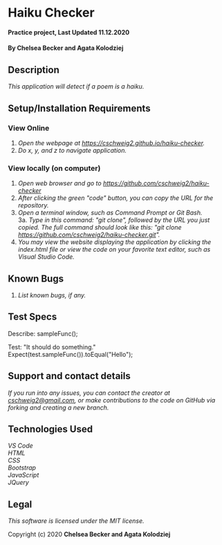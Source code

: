 # Haiku  Checker

#### Practice project, Last Updated 11.12.2020

#### **By Chelsea Becker and Agata Kolodziej**

## Description

_This application will detect if a poem is a haiku._

## Setup/Installation Requirements
### View Online
1. _Open the webpage at https://cschweig2.github.io/haiku-checker._
2. _Do x, y, and z to navigate application._

### View locally (on computer)
1. _Open web browser and go to https://github.com/cschweig2/haiku-checker_
2. _After clicking the green "code" button, you can copy the URL for the repository._
3. _Open a terminal window, such as Command Prompt or Git Bash._<br>
  3a. _Type in this command: "git clone", followed by the URL you just copied. The full command should look like this: "git clone https://github.com/cschweig2/haiku-checker.git"._
4. _You may view the website displaying the application by clicking the index.html file or view the code on your favorite text editor, such as Visual Studio Code._

## Known Bugs

1. _List known bugs, if any._

## Test Specs

Describe: sampleFunc();

Test: "It should do something."<br>
Expect(test.sampleFunc()).toEqual("Hello"); <br>

## Support and contact details

_If you run into any issues, you can contact the creator at cschweig2@gmail.com, or make contributions to the code on GitHub via forking and creating a new branch._

## Technologies Used

_VS Code_ <br />
_HTML_ <br />
_CSS_ <br />
_Bootstrap_ <br />
_JavaScript_ <br />
_JQuery_

## Legal

*This software is licensed under the MIT license.*

Copyright (c) 2020 **Chelsea Becker and Agata Kolodziej**